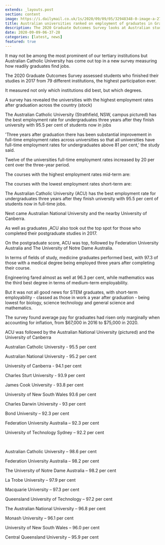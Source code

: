 ```yaml
---
extends: _layouts.post
section: content
image: https://i.dailymail.co.uk/1s/2020/09/09/05/32948348-0-image-a-27_1599625790530.jpg 
title: Australian universities ranked on employment of graduates in Graduate Outcomes Survey 2020 
description: The 2020 Graduate Outcomes Survey looks at Australian students who finished their studies in 2017. 
date: 2020-09-09-06-37-28 
categories: [latest, news] 
featured: true 
--- 
```

It may not be among the most prominent of our tertiary institutions but Australian Catholic University has come out top in a new survey measuring how readily graduates find jobs.

The 2020 Graduate Outcomes Survey assessed students who finished their studies in 2017 from 79 different institutions, the highest participation ever.

It measured not only which institutions did best, but which degrees.

A survey has revealed the universities with the highest employment rates after graduation across the country (stock)

The Australian Catholic University (Strathfield, NSW, campus pictured) has the best employment rate for undergraduates three years after they finish university with 95.5 per cent of students now in jobs

'Three years after graduation there has been substantial improvement in full-time employment rates across universities so that all universities have full-time employment rates for undergraduates above 81 per cent,' the study said.

Twelve of the universities full-time employment rates increased by 20 per cent over the three-year period. 

The courses with the highest employment rates mid-term are:

The courses with the lowest employment rates short-term are: 

The Australian Catholic University (ACU) has the best employment rate for undergraduates three years after they finish university with 95.5 per cent of students now in full-time jobs.

Next came Australian National University and the nearby University of Canberra.

As well as graduates ,ACU also took out the top spot for those who completed their postgraduate studies in 2017.

On the postgraduate score, ACU was top, followed by Federation University Australia and The University of Notre Dame Australia.

In terms of fields of study, medicine graduates performed best, with 97.3 of those with a medical degree being employed three years after completing their course. 

Engineering fared almost as well at 96.3 per cent, while mathematics was the third best degree in terms of medium-term employability.

But it was not all good news for STEM graduates, with short-term employability - classed as those in work a year after graduation - being lowest for biology, science technology and general science and mathematics. 

The survey found average pay for graduates had risen only marginally when accounting for inflation, from $67,000 in 2016 to $75,000 in 2020. 

ACU was followed by the Australian National University (pictured) and the University of Canberra

Australian Catholic University - 95.5 per cent

Australian National University - 95.2 per cent

University of Canberra - 94.1 per cent

Charles Sturt University - 93.9 per cent

James Cook University - 93.8 per cent

University of New South Wales 93.6 per cent

Charles Darwin University - 93 per cent

Bond University – 92.3 per cent

Federation University Australia – 92.3 per cent

University of Technology Sydney – 92.2 per cent

 

Australian Catholic University – 98.6 per cent

Federation University Australia – 98.2 per cent

The University of Notre Dame Australia – 98.2 per cent

La Trobe University – 97.9 per cent

Macquarie University – 97.3 per cent

Queensland University of Technology – 97.2 per cent

The Australian National University – 96.8 per cent

Monash University – 96.1 per cent

University of New South Wales – 96.0 per cent

Central Queensland University – 95.9 per cent

